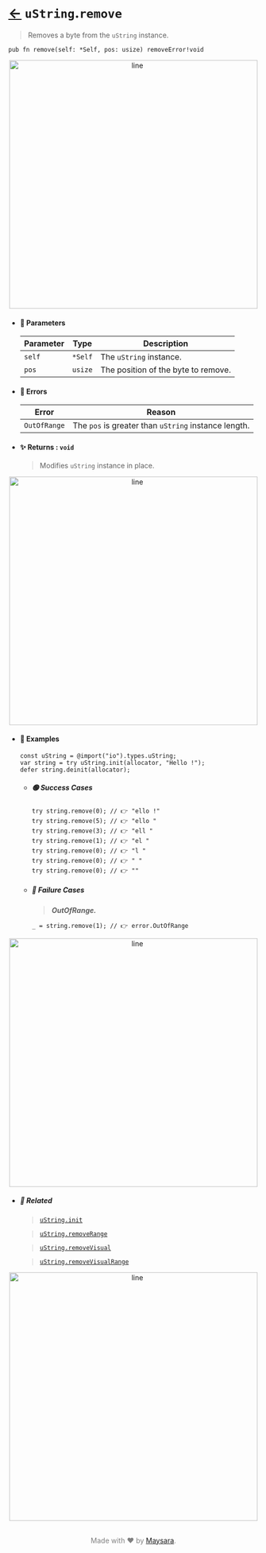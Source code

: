 # [←](../uString.md) `uString`.`remove`

> Removes a byte from the `uString` instance.

```zig
pub fn remove(self: *Self, pos: usize) removeError!void
```


<div align="center">
<img src="https://github.com/maysara-elshewehy/io-bench/tree/main/dist/img/md/line.png" alt="line" style="width:500px;"/>
</div>

- #### 🧩 Parameters

    | Parameter | Type    | Description                         |
    | --------- | ------- | ----------------------------------- |
    | `self`    | `*Self` | The `uString` instance.             |
    | `pos`     | `usize` | The position of the byte to remove. |

- #### 🚫 Errors

    | Error        | Reason                                               |
    | ------------ | ---------------------------------------------------- |
    | `OutOfRange` | The `pos` is greater than `uString` instance length. |

- #### ✨ Returns : `void`

    > Modifies `uString` instance in place.

<div align="center">
<img src="https://github.com/maysara-elshewehy/io-bench/tree/main/dist/img/md/line.png" alt="line" style="width:500px;"/>
</div>

- #### 🧪 Examples

    ```zig
    const uString = @import("io").types.uString;
    var string = try uString.init(allocator, "Hello !");
    defer string.deinit(allocator);
    ```

    - ##### 🟢 Success Cases

        ```zig
        try string.remove(0); // 👉 "ello !"
        try string.remove(5); // 👉 "ello "
        try string.remove(3); // 👉 "ell "
        try string.remove(1); // 👉 "el "
        try string.remove(0); // 👉 "l "
        try string.remove(0); // 👉 " "
        try string.remove(0); // 👉 ""
        ```

    - ##### 🔴 Failure Cases

        > **_OutOfRange._**

        ```zig
        _ = string.remove(1); // 👉 error.OutOfRange
        ```

<div align="center">
<img src="https://github.com/maysara-elshewehy/io-bench/tree/main/dist/img/md/line.png" alt="line" style="width:500px;"/>
</div>

- ##### 🔗 Related

  > [`uString.init`](./init.md)

  > [`uString.removeRange`](./removeRange.md)

  > [`uString.removeVisual`](./removeVisual.md)

  > [`uString.removeVisualRange`](./removeVisualRange.md)

<div align="center">
<img src="https://github.com/maysara-elshewehy/io-bench/tree/main/dist/img/md/line.png" alt="line" style="width:500px;"/>
</div>

<p align="center" style="color:grey;"><br />Made with ❤️ by <a href="http://github.com/maysara-elshewehy" target="blank">Maysara</a>.</p>